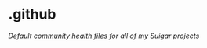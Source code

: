 # .github

*Default [community health files](https://help.github.com/en/github/building-a-strong-community/creating-a-default-community-health-file) for all of my Suigar projects*
